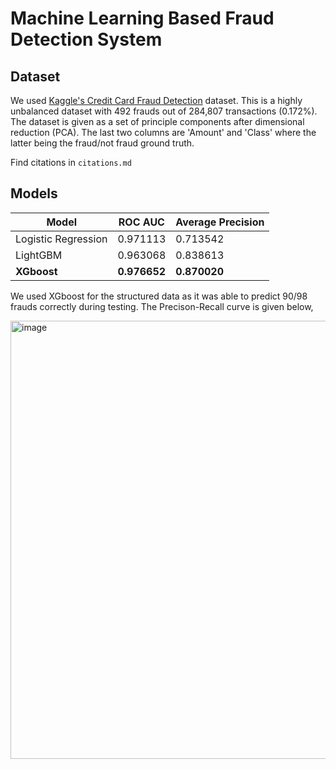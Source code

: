 # Machine Learning Based Fraud Detection System

## Dataset

We used [Kaggle's Credit Card Fraud Detection](https://www.kaggle.com/datasets/mlg-ulb/creditcardfraud/data) dataset. This is a highly unbalanced dataset with 492 frauds out of 284,807 transactions (0.172%). The dataset is given as a set of principle components after dimensional reduction (PCA). The last two columns are 'Amount' and 'Class' where the latter being the fraud/not fraud ground truth.

Find citations in `citations.md`

## Models


| Model  | ROC AUC | Average Precision |
| ------ | ------- | ----------------- |
| Logistic Regression  | 0.971113  | 0.713542 |
| LightGBM  | 0.963068  |  0.838613 | 
| **XGboost** | **0.976652** | **0.870020** |

We used XGboost for the structured data as it was able to predict 90/98 frauds correctly during testing. The Precison-Recall curve is given below,

<img width="803" height="701" alt="image" src="https://github.com/user-attachments/assets/5503121c-c4b5-4653-b618-f975628fc536" />

